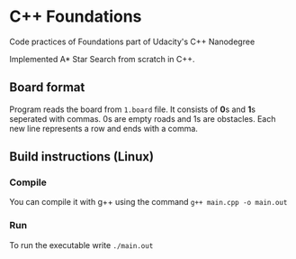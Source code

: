 # C++ Foundations

Code practices of Foundations part of Udacity's C++ Nanodegree

Implemented A* Star Search from scratch in C++.

## Board format

Program reads the board from `1.board` file. It consists of **0**s and **1**s seperated with commas. 0s are empty roads and 1s are obstacles.
Each new line represents a row and ends with a comma.

## Build instructions (Linux)

### Compile

You can compile it with g++ using the command `g++ main.cpp -o main.out`

### Run

To run the executable write `./main.out`
